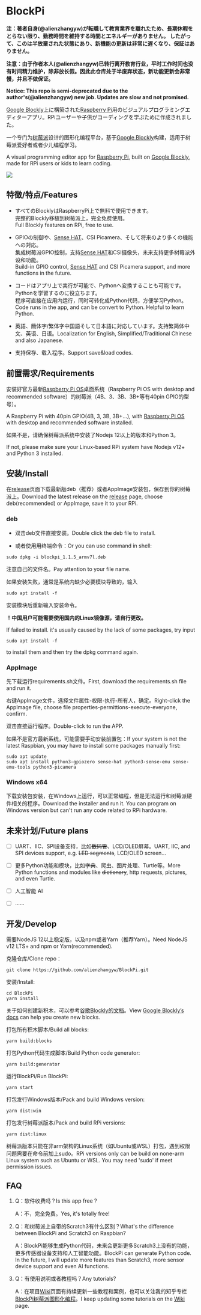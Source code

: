 # BlockPi

**注：著者自身(@alienzhangyw)が転職して教育業界を離れたため、長期休暇をとらない限り、勤務時間を維持する時間とエネルギーがありません。 したがって、このは半放棄された状態にあり、新機能の更新は非常に遅くなり、保証はありません。**

**注意：由于作者本人(@alienzhangyw)已转行离开教育行业，平时工作时间也没有时间精力维护，除非放长假。因此此仓库处于半废弃状态，新功能更新会非常慢，并且不做保证。**

**Notice: This repo is semi-deprecated due to the author's(@alienzhangyw) new job. Updates are slow and not promised.**

[Google Blockly](https://developers.google.com/blockly/)上に構築された[Raspberry Pi](https://www.raspberry.org)用のビジュアルプログラミングエディターアプリ。RPiユーザーや子供がコーディングを学ぶために作成されました。

一个专门为[树莓派](https://www.raspberry.org)设计的图形化编程平台，基于[Google Blockly](https://developers.google.com/blockly/)构建，适用于树莓派爱好者或者少儿编程学习。

A visual programming editor app for [Raspberry Pi](https://www.raspberry.org), built on [Google Blockly](https://developers.google.com/blockly/), made for RPi users or kids to learn coding.

![](https://github.com/alienzhangyw/BlockPi/wiki/images/README.png)

## 特徴/特点/Features

- すべてのBlocklyはRaspberryPi上で無料で使用できます。  
完整的Blockly移植到树莓派上，完全免费使用。  
Full Blockly features on RPi, free to use.

- GPIOの制御や、[Sense HAT](https://www.raspberrypi.org/products/sense-hat/)、CSI Picamera、そして将来のより多くの機能への対応。  
集成树莓派GPIO控制，支持[Sense HAT](https://www.raspberrypi.org/products/sense-hat/)和CSI摄像头，未来支持更多树莓派外设和功能。  
Build-in GPIO control, [Sense HAT](https://www.raspberrypi.org/products/sense-hat/) and CSI Picamera support, and more functions in the future.

- コードはアプリ上で実行が可能で、Pythonへ変換することも可能です。Pythonを学習するのに役立ちます。  
程序可直接在应用内运行，同时可转化成Python代码，方便学习Python。  
Code runs in the app, and can be convert to Python. Helpful to learn Python.

- 英語、簡体字/繁体字中国語そして日本語に対応しています。支持繁简体中文、英语、日语。Localization for English, Simplified/Traditional Chinese and also Japanese.

- 支持保存、载入程序。Support save&load codes.

## 前置需求/Requirements

安装好官方最新[Raspberry Pi OS](https://www.raspberrypi.org/software/operating-systems/)桌面系统（Raspberry Pi OS with desktop and recommended software）的树莓派（4B、3、3B、3B+等有40pin GPIO的型号）。

A Raspberry Pi with 40pin GPIO(4B, 3, 3B, 3B+...), with [Raspberry Pi OS](https://www.raspberrypi.org/software/operating-systems/) with desktop and recommended software installed.

如果不是，请确保树莓派系统中安装了Nodejs 12以上的版本和Python 3。

If not, please make sure your Linux-based RPi system have Nodejs v12+ and Python 3 installed.

## 安装/Install

在[release](https://github.com/alienzhangyw/BlockPi/releases)页面下载最新版deb（推荐）或者AppImage安装包，保存到你的树莓派上。Download the latest release on the [release](https://github.com/alienzhangyw/BlockPi/releases) page, choose deb(recommended) or AppImage, save it to your RPi.

### deb

- 双击deb文件直接安装。Double click the deb file to install.

- 或者使用用终端命令：Or you can use command in shell:

```shell
sudo dpkg -i blockpi_1.1.5_armv7l.deb
```

注意自己的文件名。Pay attention to your file name.

如果安装失败，通常是系统内缺少必要模块导致的，输入

```shell
sudo apt install -f
```

安装模块后重新输入安装命令。

**！中国用户可能需要使用国内的Linux镜像源，请自行更改。**

If failed to install. it's usually caused by the lack of some packages, try input

```shell
sudo apt install -f
```

to install them and then try the dpkg command again.

### AppImage

先下载运行requirements.sh文件。First, download the requirements.sh file and run it.

右键AppImage文件，选择文件属性-权限-执行-所有人，确定。Right-click the AppImage file, choose file properties-permittions-execute-everyone, confirm.

双击直接运行程序。Double-click to run the APP.

如果不是官方最新系统，可能需要手动安装前置包：If your system is not the latest Raspbian, you may have to install some packages manually first:

```shell
sudo apt update
sudo apt install python3-gpiozero sense-hat python3-sense-emu sense-emu-tools python3-picamera
```

### Windows x64

下载安装包安装，在Windows上运行，可以正常编程，但是无法运行和树莓派硬件相关的程序。Download the installer and run it. You can program on Windows version but can't run any code related to RPi hardware.

## 未来计划/Future plans

- [ ] UART、IIC、SPI设备支持，比如~~数码管~~、LCD/OLED屏幕。UART, IIC, and SPI devices support, e.g. ~~LED segments~~, LCD/OLED screen...

- [ ] 更多Python功能和模块，比如~~字典~~、爬虫、图片处理、Turtle等。More Python functions and modules like ~~dictionary~~, http requests, pictures, and even Turtle.

- [ ] 人工智能 AI

- [ ] ……

## 开发/Develop

需要NodeJS 12以上稳定版，以及npm或者Yarn（推荐Yarn）。Need NodeJS v12 LTS+ and npm or Yarn(recommended).

克隆仓库/Clone repo：

```shell
git clone https://github.com/alienzhangyw/BlockPi.git
```

安装/Install:

```shell
cd BlockPi
yarn install
```

关于如何创建新积木，可以参考[谷歌Blockly的文档](https://developers.google.com/blockly/guides/create-custom-blocks/overview)。View [Google Blockly’s docs](https://developers.google.com/blockly/guides/create-custom-blocks/overview) can help you create new blocks.

打包所有积木脚本/Build all blocks:

```shell
yarn build:blocks
```

打包Python代码生成脚本/Build Python code generator:

```shell
yarn build:generator
```

运行BlockPi/Run BlockPi:

```shell
yarn start
```

打包发行Windows版本/Pack and build Windows version:

```shell
yarn dist:win
```

打包发行树莓派版本/Pack and build RPi versions:

```shell
yarn dist:linux
```

树莓派版本只能在非arm架构的Linux系统（如Ubuntu或WSL）打包，遇到权限问题需要在命令前加上sudo。RPi versions only can be build on none-arm Linux system such as Ubuntu or WSL. You may need 'sudo' if meet permission issues.

## FAQ

1. Q：软件收费吗？Is this app free？
   
   A：不，完全免费。Yes, it's totally free!

2. Q：和树莓派上自带的Scratch3有什么区别？What's the difference between BlockPi and Scratch3 on Raspbian?
   
   A：BlockPi能够生成Python代码，未来会更新更多Scratch3上没有的功能，更多传感器设备支持和人工智能功能。BlockPi can generate Python code. In the future, I will update more features than Scratch3, more sensor device support and even AI functions.

3. Q：有使用说明或者教程吗？Any tutorials?
   
   A：在项目[Wiki](https://github.com/alienzhangyw/BlockPi/wiki)页面有持续更新一些教程和案例，也可以关注我的知乎专栏[BlockPi树莓派图形化编程](https://zhuanlan.zhihu.com/BlockPi)。I keep updating some tutorials on the [Wiki](https://github.com/alienzhangyw/BlockPi/wiki) page.
